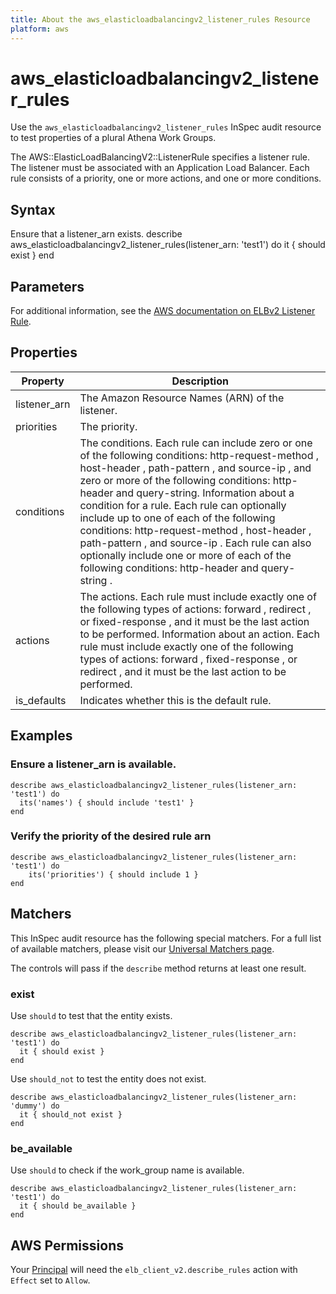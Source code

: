 ```yaml
---
title: About the aws_elasticloadbalancingv2_listener_rules Resource
platform: aws
---
```


# aws\_elasticloadbalancingv2\_listener\_rules

Use the `aws_elasticloadbalancingv2_listener_rules` InSpec audit resource to test properties of a plural Athena Work Groups.

The AWS::ElasticLoadBalancingV2::ListenerRule specifies a listener rule. The listener must be associated with an Application Load Balancer. Each rule consists of a priority, one or more actions, and one or more conditions.

## Syntax

Ensure that a listener_arn exists.
    describe aws_elasticloadbalancingv2_listener_rules(listener_arn: 'test1') do
      it { should exist }
    end

## Parameters

For additional information, see the [AWS documentation on ELBv2 Listener Rule](https://docs.aws.amazon.com/AWSCloudFormation/latest/UserGuide/aws-resource-elasticloadbalancingv2-listenerrule.html).

## Properties

| Property | Description|
| --- | ---    |
| listener_arn | The Amazon Resource Names (ARN) of the listener. |
| priorities   | The priority. |
| conditions   | The conditions. Each rule can include zero or one of the following conditions: http-request-method , host-header , path-pattern , and source-ip , and zero or more of the following conditions: http-header and query-string. Information about a condition for a rule. Each rule can optionally include up to one of each of the following conditions: http-request-method , host-header , path-pattern , and source-ip . Each rule can also optionally include one or more of each of the following conditions: http-header and query-string . |
| actions      | The actions. Each rule must include exactly one of the following types of actions: forward , redirect , or fixed-response , and it must be the last action to be performed. Information about an action. Each rule must include exactly one of the following types of actions: forward , fixed-response , or redirect , and it must be the last action to be performed. |
| is_defaults  | Indicates whether this is the default rule. |

## Examples

### Ensure a listener_arn is available.
    describe aws_elasticloadbalancingv2_listener_rules(listener_arn: 'test1') do
      its('names') { should include 'test1' }
    end

### Verify the priority of the desired rule arn
    describe aws_elasticloadbalancingv2_listener_rules(listener_arn: 'test1') do
        its('priorities') { should include 1 }
    end

## Matchers

This InSpec audit resource has the following special matchers. For a full list of available matchers, please visit our [Universal Matchers page](https://www.inspec.io/docs/reference/matchers/).

The controls will pass if the `describe` method returns at least one result.

### exist

Use `should` to test that the entity exists.

    describe aws_elasticloadbalancingv2_listener_rules(listener_arn: 'test1') do
      it { should exist }
    end

Use `should_not` to test the entity does not exist.
      
    describe aws_elasticloadbalancingv2_listener_rules(listener_arn: 'dummy') do
      it { should_not exist }
    end

### be_available

Use `should` to check if the work_group name is available.

    describe aws_elasticloadbalancingv2_listener_rules(listener_arn: 'test1') do
      it { should be_available }
    end

## AWS Permissions

Your [Principal](https://docs.aws.amazon.com/IAM/latest/UserGuide/intro-structure.html#intro-structure-principal) will need the `elb_client_v2.describe_rules` action with `Effect` set to `Allow`.